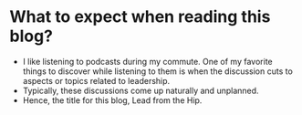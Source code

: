<!--
.. title: About
.. slug: my-about
.. date: 2019-03-16 05:05:00 UTC
.. tags: about
.. category: About
.. link: 
.. description: This post describes they Lead from the Hip exists.
.. type: text
-->

# What to expect when reading this blog?

- I like listening to podcasts during my commute.  One of my favorite things to discover while listening to them is when the discussion cuts to aspects or topics related to leadership.  
- Typically, these discussions come up naturally and unplanned.  
- Hence, the title for this blog, Lead from the Hip.  
